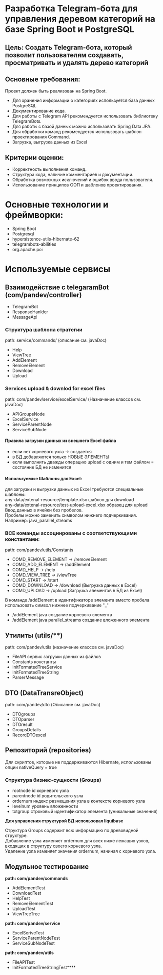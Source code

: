 # Разработка Telegram-бота для управления деревом категорий на базе Spring Boot и PostgreSQL

## Цель: Создать Telegram-бота, который позволит пользователям создавать, просматривать и удалять дерево категорий
## Основные требования:
Проект должен быть реализован на Spring Boot.
- Для хранения информации о категориях используется база данных
  PostgreSQL.
- Документирование кода.
- Для работы с Telegram API рекомендуется использовать
  библиотеку TelegramBots.
- Для работы с базой данных можно использовать Spring Data JPA.
- Для обработки команд рекомендуется использовать шаблон
  проектирования Command.
- Загрузка, выгрузка данных из Excel

## Критерии оценки:
- Корректность выполнения команд.
- Структура кода, наличие комментариев и документации.
- Обработка возможных исключений и ошибок ввода пользователя.
- Использование принципов ООП и шаблонов проектирования.

# Основные технологии и фреймворки:
- Spring Boot
- Postgresql
- hypersistence-utils-hibernate-62
- telegrambots-abilities
- org.apache.poi

# Используемые сервисы

## Взаимодействие с telegaramBot (com/pandev/controller)
- TelegramBot 
- ResponseHanlder
- MessageApi

### Структура шаблона стратегии
path: service/commands/ (описание см. javaDoc)
- Help
- ViewTree
- AddElement
- RemoveElement
- Download
- Upload

### Services upload & downlod for excel files
path: com/pandev/service/excelService/ (Назначение классов см. javaDoc) 
- APIGroupsNode
- ExcelService
- ServiceParentNode
- ServiceSubNode

#### Правила загрузки данных из внешнего Excel файла
- если нет корневого узла -> создается
- в БД добавляются только НОВЫЕ ЭЛЕМЕНТЫ
- если выполнить дважды операцию upload с одним и тем файлом = состояние БД не изменится

#### Используемые Шаблоны для Excel:
для загрузки и выгрузки данных из Excel требуются специальные шаблоны:   
any-data/extenal-resource/template.xlsx шаблон для download    
any-data/extenal-resource/test-upload-excel.xlsx образец для upload     
Ввод данных в ячейки без пробелов.      
Пробелы можно заменить символом нижнего подчеркивания.          
Например: java_parallel_streams

### ВСЕ команды ассоциированы с соответствующими константами:
path: com/pandev/utils/Constants
- COMD_REMOVE_ELEMENT -> /removeElement
- COMD_ADD_ELEMENT -> /addElement
- COMD_HELP -> /help
- COMD_VIEW_TREE -> /viewTree
- COMD_START -> /start
- COMD_DOWNLOAD -> /download (Выгрузка данных в Excel)
- COMD_UPLOAD -> /upload (Загрузка элементов в БД из Excel)

В команде /addElement в идентификаторе элемента вместо пробела использовать символ нижнее подчеркивание "_"   
- /addElement java  создание корневого элемента
- /addElement java parallel_streams создание вложенного элемента

## Утилиты (utils/**)
path: com/pandev/utils (назначение классов см. javaDoc)
- FileAPI сервис загрузки данных из файлов
- Constants константы
- InitFormatedTreeService
- InitFormatedTreeString
- ParserMessage

## DTO (DataTransreObject)
path: com/pandev/dto (Описание см. javaDoc)
- DTOgroups
- DTOparser
- DTOresult
- GroupsDetails
- RecordDTOexcel


## Репозиторий (repositories)    
  Для скриптов, которые не поддерживаются Hibernate, использованы опции nativeQuery = true

### Структура бизнес-сущности (Groups)
- rootnode id корневого узла
- parentnode id родительского узла
- ordernum индекс размещения узла в контексте корневого узла
- levelnum уровень вложенности
- txtgroup  строковый идентификатор элемента (уникальные значения)

**Для управления структурой БД использовал liquibase** 

Структура Groups содержит всю информацию по древовидной структуре.        
Добавление узла изменяет ordernum для всех ниже лежащих узлов, входящих в структуру своего корневого узла.       
Удаление узла изменяет значения ordernum, начиная с корневого узла.                    


## Модульное тестирование

**path: com/pandev/commands**
- AddElementTest
- DownloadTest
- HelpTest
- RemoveElementTest
- UploadTest
- ViewTreeTree  
 
**path: com/pandev/service**   
- ExcelSeriveTest
- ServiceParentNodeTest
- ServiceSubNodeTest

**path: com/pandev/utils**   
- FileAPITest
- InitFormatedTreeStringTest****

